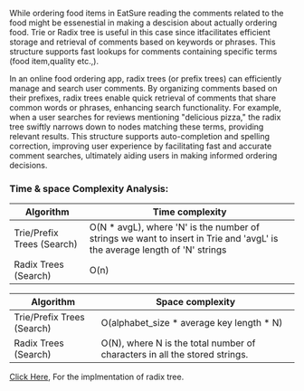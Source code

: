 While ordering food items in EatSure reading the comments related to the food might be essenestial in making a descision about actually ordering food.
Trie or Radix tree is useful in this case since itfacilitates efficient storage and retrieval of comments based on keywords or phrases. This structure supports fast lookups for comments containing specific terms (food item,quality etc.,).

In an online food ordering app, radix trees (or prefix trees) can efficiently manage and search user comments. By organizing comments based on their prefixes, radix trees enable quick retrieval of comments that share common words or phrases, enhancing search functionality. For example, when a user searches for reviews mentioning "delicious pizza," the radix tree swiftly narrows down to nodes matching these terms, providing relevant results. This structure supports auto-completion and spelling correction, improving user experience by facilitating fast and accurate comment searches, ultimately aiding users in making informed ordering decisions.

### Time & space Complexity Analysis:



| Algorithm | Time complexity |
|----------|----------|
| Trie/Prefix Trees (Search)  | O(N * avgL), where 'N' is the number of strings we want to insert in Trie and 'avgL' is the average length of 'N' strings | 
| Radix Trees (Search)  | O(n)  | 


| Algorithm | Space complexity |
|----------|----------|
| Trie/Prefix Trees (Search)  | O(alphabet_size * average key length * N) | 
| Radix Trees (Search)  | O(N), where N is the total number of characters in all the stored strings.  | 

[Click Here](https://github.com/JadenEkbote/DSA/blob/main/trees/radix_trees.cpp), For the implmentation of radix tree.
